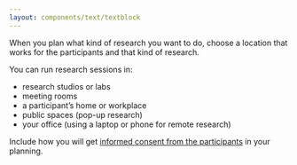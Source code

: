 ```yaml
---
layout: components/text/textblock
---
```


When you plan what kind of research you want to do, choose a location that works for the participants and that kind of research.

You can run research sessions in:

- research studios or labs
- meeting rooms
- a participant’s home or workplace
- public spaces (pop-up research)
- your office (using a laptop or phone for remote research)

Include how you will get [informed consent from the participants](/user-research/consent-forms/) in your planning.
